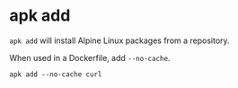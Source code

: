 # apk add

`apk add` will install Alpine Linux packages from a repository.

When used in a Dockerfile, add `--no-cache`.

	apk add --no-cache curl
